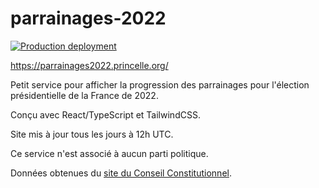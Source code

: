# parrainages-2022

[![Production deployment](https://github.com/ThePrincelle/parrainages-2022/actions/workflows/main.yml/badge.svg)](https://github.com/ThePrincelle/parrainages-2022/actions/workflows/main.yml)

https://parrainages2022.princelle.org/

Petit service pour afficher la progression des parrainages pour l'élection présidentielle de la France de 2022.

Conçu avec React/TypeScript et TailwindCSS.

Site mis à jour tous les jours à 12h UTC.

Ce service n'est associé à aucun parti politique.

Données obtenues du [site du Conseil Constitutionnel](https://presidentielle2022.conseil-constitutionnel.fr/).